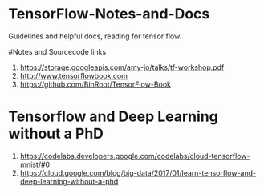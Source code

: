 # TensorFlow-Notes-and-Docs
Guidelines and helpful docs, reading for tensor flow. 

#Notes and Sourcecode links
1. https://storage.googleapis.com/amy-jo/talks/tf-workshop.pdf <br />
2. http://www.tensorflowbook.com <br />
3. https://github.com/BinRoot/TensorFlow-Book <br />

# Tensorflow and Deep Learning without a PhD
1. https://codelabs.developers.google.com/codelabs/cloud-tensorflow-mnist/#0
2. https://cloud.google.com/blog/big-data/2017/01/learn-tensorflow-and-deep-learning-without-a-phd
